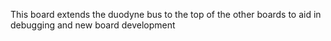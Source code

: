 This board extends the duodyne bus to the top of the other boards to aid in debugging and new board development


